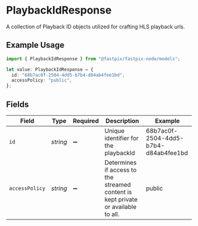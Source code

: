 # PlaybackIdResponse

A collection of Playback ID objects utilized for crafting HLS playback urls.

## Example Usage

```typescript
import { PlaybackIdResponse } from "@fastpix/fastpix-node/models";

let value: PlaybackIdResponse = {
  id: "68b7ac0f-2504-4dd5-b7b4-d84ab4fee1bd",
  accessPolicy: "public",
};
```

## Fields

| Field                                                                             | Type                                                                              | Required                                                                          | Description                                                                       | Example                                                                           |
| --------------------------------------------------------------------------------- | --------------------------------------------------------------------------------- | --------------------------------------------------------------------------------- | --------------------------------------------------------------------------------- | --------------------------------------------------------------------------------- |
| `id`                                                                              | *string*                                                                          | :heavy_minus_sign:                                                                | Unique identifier for the playbackId                                              | 68b7ac0f-2504-4dd5-b7b4-d84ab4fee1bd                                              |
| `accessPolicy`                                                                    | *string*                                                                          | :heavy_minus_sign:                                                                | Determines if access to the streamed content is kept private or available to all. | public                                                                            |